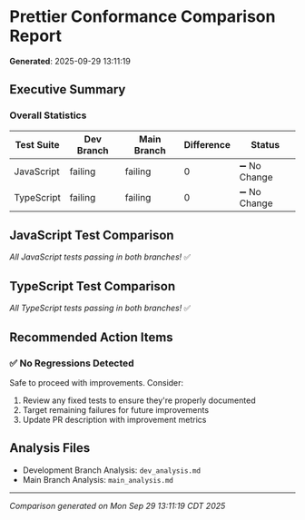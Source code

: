# Prettier Conformance Comparison Report

**Generated**: 2025-09-29 13:11:19

## Executive Summary

### Overall Statistics

| Test Suite | Dev Branch | Main Branch | Difference | Status       |
| ---------- | ---------- | ----------- | ---------- | ------------ |
| JavaScript | failing    | failing     | 0          | ➖ No Change |
| TypeScript | failing    | failing     | 0          | ➖ No Change |

## JavaScript Test Comparison

_All JavaScript tests passing in both branches!_ ✅

## TypeScript Test Comparison

_All TypeScript tests passing in both branches!_ ✅

## Recommended Action Items

### ✅ No Regressions Detected

Safe to proceed with improvements. Consider:

1. Review any fixed tests to ensure they're properly documented
2. Target remaining failures for future improvements
3. Update PR description with improvement metrics

## Analysis Files

- Development Branch Analysis: `dev_analysis.md`
- Main Branch Analysis: `main_analysis.md`

---

_Comparison generated on Mon Sep 29 13:11:19 CDT 2025_

